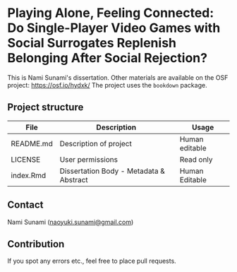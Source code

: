 # Playing Alone, Feeling Connected: Do Single-Player Video Games with Social Surrogates Replenish Belonging After Social Rejection?

<!-- Please add a brief introduction to explain what the project is about    -->

This is Nami Sunami's dissertation. Other materials are available on the OSF project: https://osf.io/hydxk/
The project uses the `bookdown` package.

## Project structure

<!--  You can add rows to this table, using "|" to separate columns.         -->
File                      | Description                      | Usage         
------------------------- | -------------------------------- | --------------
README.md                 | Description of project           | Human editable
LICENSE                   | User permissions                 | Read only     
index.Rmd                 | Dissertation Body - Metadata & Abstract | Human Editable 


## Contact
Nami Sunami (naoyuki.sunami@gmail.com)

<!--  You can consider adding the following to this file:                    -->
<!--  * A citation reference for your project                                -->
<!--  * Contact information for questions/comments                           -->
<!--  * How people can offer to contribute to the project                    -->
<!--  * A contributor code of conduct, https://www.contributor-covenant.org/ -->

## Contribution
If you spot any errors etc., feel free to place pull requests.